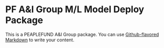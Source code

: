 # PF A&I Group M/L Model Deploy Package
 
This is a PEAPLEFUND A&I Group package. You can use
[Github-flavored Markdown](https://github.com/minicalendula/aigroup)
to write your content.
